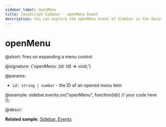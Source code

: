 ```yaml
---
sidebar_label: openMenu
title: JavaScript Sidebar - openMenu Event 
description: You can explore the openMenu event of Sidebar in the documentation of the DHTMLX JavaScript UI library. Browse developer guides and API reference, try out code examples and live demos, and download a free 30-day evaluation version of DHTMLX Suite 7.
---
```


# openMenu

@short: fires on expanding a menu control

@signature: {'openMenu: (id: Id) => void;'}

@params:
- `id: string | number` - the ID of an opened menu item

@example:
sidebar.events.on("openMenu", function(id){
    // your code here
});

@descr:

**Related sample**: [Sidebar. Events](https://snippet.dhtmlx.com/qfddiu3i)

[comment]: # (@related: sidebar/events.md)

